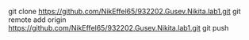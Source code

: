 git clone https://github.com/NikEffel65/932202.Gusev.Nikita.lab1.git
git remote add origin https://github.com/NikEffel65/932202.Gusev.Nikita.lab1.git
git push
